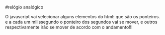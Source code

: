 #relógio analógico 

O javascript vai selecionar alguns elementos do html: que são os ponteiros.
e a cada um milissegundo o ponteiro dos segundos vai se mover, e outros 
respectivamente irão se mover de acordo com o andamento!!!  
